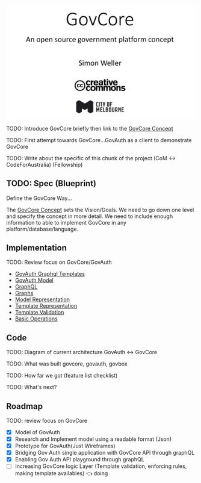 ![Govcore](docs/assets/1-govcore-intro.png)

TODO: Introduce GovCore briefly then link to the [GovCore Concept](docs/govcore.md)

TODO: First attempt towards GovCore...GovAuth as a client to demonstrate GovCore

TODO: Write about the specific of this chunk of the project (CoM <-> CodeForAustralia) (Fellowship)

## TODO: Spec (Blueprint)

Define the GovCore Way...

The [GovCore Concept](docs/govcore.md) sets the Vision/Goals. We need to go down one level and specify the concept in more detail. We need to include enough information to able to implement GovCore in any platform/database/language.

## Implementation

TODO: Review focus on GovCore/GovAuth

- [GovAuth Graphql Templates](docs/govauth-graphql-templates.md)
- [GovAuth Model](docs/govauth-model.md)
- [GraphQL](docs/graphQL.md)
- [Graphs](docs/graphs.md)
- [Model Representation](docs/model-representation.md)
- [Template Representation](docs/template-representation.md)
- [Template Validation](docs/template-validation.md)
- [Basic Operations](docs/basic-operations.md)

## Code

TODO: Diagram of current architecture GovAuth <-> GovCore

TODO: What was built govcore, govauth, govbox

TODO: How far we got (feature list checklist)

TODO: What's next?

## Roadmap

TODO: review focus on GovCore

- [x] Model of GovAuth
- [x] Research and Implement model using a readable format (Json)
- [x] Prototype for GovAuth(Just Wireframes)
- [x] Bridging Gov Auth single application with GovCore API through graphQL
- [x] Enabling Gov Auth API playground through graphQL
- [ ] Increasing GovCore logic Layer (Template validation, enforcing rules, making template availables)  👈 doing
